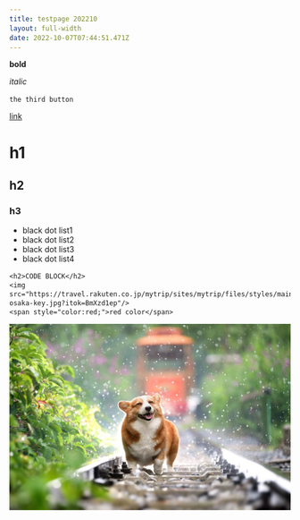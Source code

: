 ```yaml
---
title: testpage 202210
layout: full-width
date: 2022-10-07T07:44:51.471Z
---
```

**b﻿old**

*i﻿talic*

`t﻿he third button`

[link](www.google.com)

# h﻿1

## h﻿2

### h﻿3

* b﻿lack dot list1
* b﻿lack dot list2
* b﻿lack dot list3
* b﻿lack dot list4

```
<h2>CODE BLOCK</h2>
<img src="https://travel.rakuten.co.jp/mytrip/sites/mytrip/files/styles/main_image/public/migration_article_images/ranking/spot-osaka-key.jpg?itok=BmXzd1ep"/>
<span style="color:red;">red color</span>

```

![alt text ](/images/corgi-gaf458b48c_1920.jpg "title of this image")
